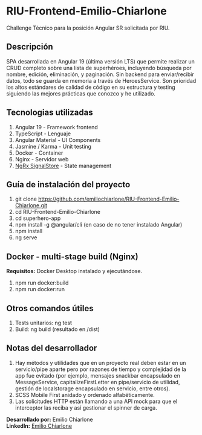 # RIU-Frontend-Emilio-Chiarlone
Challenge Técnico para la posición Angular SR solicitada por RIU.

## Descripción
SPA desarrollada en Angular 19 (última versión LTS) que permite realizar un CRUD completo sobre una lista de superhéroes, incluyendo búsqueda por nombre, edición, eliminación, y paginación. 
Sin backend para enviar/recibir datos, todo se guarda en memoria a través de HeroesService.
Son prioridad los altos estándares de calidad de código en su estructura y testing siguiendo las mejores prácticas que conozco y he utilizado. 

## Tecnologias utilizadas
1. Angular 19 - Framework frontend
2. TypeScript - Lenguaje
3. Angular Material - UI Components
4. Jasmine / Karma - Unit testing
5. Docker - Container
6. Nginx - Servidor web
7. [NgRx SignalStore](https://ngrx.io/guide/signals/signal-store) - State management

## Guía de instalación del proyecto
1. git clone https://github.com/emiliochiarlone/RIU-Frontend-Emilio-Chiarlone.git
2. cd RIU-Frontend-Emilio-Chiarlone
3. cd superhero-app
3. npm install -g @angular/cli (en caso de no tener instalado Angular)
4. npm install
5. ng serve

## Docker - multi-stage build (Nginx)
**Requisitos:** Docker Desktop instalado y ejecutándose.
1. npm run docker:build
2. npm run docker:run

## Otros comandos útiles
1. Tests unitarios: ng test
2. Build: ng build (resultado en /dist)

## Notas del desarrollador
1. Hay métodos y utilidades que en un proyecto real deben estar en un servicio/pipe aparte pero por razones de tiempo y complejidad de la app fue evitado (por ejemplo, mensajes snackbar encapsulado en MessageService, capitalizeFirstLetter en pipe/servicio de utilidad, gestión de localstorage encapsulado en servicio, entre otros).
2. SCSS Mobile First anidado y ordenado alfabéticamente.
3. Las solicitudes HTTP están llamando a una API mock para que el interceptor las reciba y así gestionar el spinner de carga.


**Desarrollado por:** Emilio Chiarlone  
**LinkedIn:** [Emilio Chiarlone](https://www.linkedin.com/in/emilio-chiarlone-7ba74a123)
